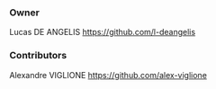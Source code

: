 ### Owner

Lucas DE ANGELIS https://github.com/l-deangelis

### Contributors

Alexandre VIGLIONE https://github.com/alex-viglione
